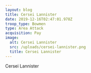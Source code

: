 ```yaml
---
layout: blog
title: Cersei Lannister
date: 2019-12-16T02:47:01.978Z
troop_type: Bowmen
type: Area Attack
acquisition: Pay
image:
  alt: Cersei Lannister
  src: /uploads/cersei-lannister.png
  title: Cersei Lannister
---
```

Cersei Lannister
